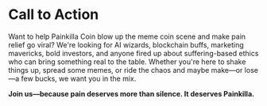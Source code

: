 # Call to Action

Want to help Painkilla Coin blow up the meme coin scene and make pain relief go viral? We're looking for AI wizards, blockchain buffs, marketing mavericks, bold investors, and anyone fired up about suffering-based ethics who can bring something real to the table. Whether you're here to shake things up, spread some memes, or ride the chaos and maybe make—or lose—a few bucks, we want you in the mix.

**Join us—because pain deserves more than silence. It deserves Painkilla.**
